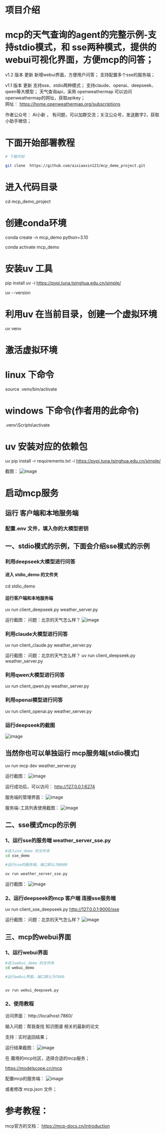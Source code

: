 

# 项目介绍
# mcp的天气查询的agent的完整示例-支持stdio模式，和 sse两种模式，提供的webui可视化界面，方便mcp的问答；

v1.2 版本 更新
新增webui界面，方便用户问答；
支持配置多个sse的服务端；


v1.1 版本 更新
支持sse、stdio两种模式；
支持claude、openai、deepseek、qwen等大模型；
天气查询api，采用  openweathermap 
可以访问openweathermap的网址，获取apikey；   
网址：   https://home.openweathermap.org/subscriptions

作者公众号： AI小新  ， 有问题，可以加群交流；关注公众号，发送数字2，获取小助手微信；


# 下面开始部署教程




```bash
# 下载代码

git clone  https://github.com/aixiaoxin123/mcp_demo_project.git

```



# 进入代码目录
cd mcp_demo_project




# 创建conda环境

conda create -n mcp_demo  python=3.10

conda activate mcp_demo

# 安装uv 工具
pip install uv  -i https://pypi.tuna.tsinghua.edu.cn/simple/

uv --version





# 利用uv 在当前目录，创建一个虚拟环境
uv venv

# 激活虚拟环境
# linux 下命令
source .venv/bin/activate

# windows 下命令(作者用的此命令)
.venv\Scripts\activate




# uv 安装对应的依赖包
uv pip install  -r requirements.txt  -i https://pypi.tuna.tsinghua.edu.cn/simple/ 


截图：
![image](images/安装环境的截图.jpg)




# 启动mcp服务





## 运行 客户端和本地服务端

###   配置.env 文件，填入你的大模型密钥


## 一、stdio模式的示例，下面会介绍sse模式的示例

### 利用deepseek大模型进行问答

#### 进入 stdio_demo 的文件夹
cd stdio_demo 


####  运行客户端和本地服务端
uv run client_deepseek.py   weather_server.py


运行截图：
问题：北京的天气怎么样？
![image](images/运行deepseek的截图.jpg)




### 利用claude大模型进行问答

uv run client_claude.py   weather_server.py


运行截图：
问题：北京的天气怎么样？
uv run client_deepseek.py   weather_server.py


### 利用qwen大模型进行问答

uv run client_qwen.py   weather_server.py

### 利用openai模型进行问答

uv run client_openai.py   weather_server.py

### 运行deepseek的截图

![image](images/运行deepseek的截图.jpg)




## 当然你也可以单独运行 mcp服务端[stdio模式]

uv run  mcp dev weather_server.py


运行截图：
![image](images/单独运行服务端的截图.jpg)


运行成功后，可以访问：
http://127.0.0.1:6274

服务端的管理界面：
![image](images/服务端的管理界面.jpg)

服务端-工具列表使用截图：
![image](images/服务端-工具列表使用截图.jpg)




## 二、sse模式mcp的示例

### 1、运行sse的服务端  weather_server_sse.py



```bash
#进入sse_demo 的文件夹
cd sse_demo 

#运行sse的服务端，端口默认为9000

uv run weather_server_sse.py

```



运行截图：
![image](images/服务端sse运行截图.png)


### 2、运行deepseek的mcp 客户端 连接sse服务端

uv run client_sse_deepseek.py  http://127.0.0.1:9000/sse



运行截图：
问题：北京的天气怎么样？
![image](images/客户端sse连接-截图.png)



## 三、mcp的webui界面

### 1、运行webui界面

```bash
#进入webui_demo 的文件夹
cd webui_demo 

#运行webui界面，端口默认为7860


uv run webui_deepseek.py

```
### 2、使用教程

访问界面：
http://localhost:7860/

输入问题：帮我查找 知识图谱 相关的最新的论文

支持：实时返回结果；

运行结果截图：
![image](images/webui运行界面.png)

在 魔塔的mcp社区，选择合适的mcp服务；

https://modelscope.cn/mcp


配置mcp的服务端：
![image](images/配置mcp服务端.png)

或者修改 mcp.json 文件；




# 参考教程：
mcp官方的文档：
https://mcp-docs.cn/introduction